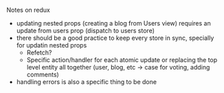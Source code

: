 Notes on redux

- updating nested props (creating a blog from Users view) requires an update from users prop (dispatch to users store)
- there should be a good practice to keep every store in sync, specially for updatin nested props
  - Refetch?
  - Specific action/handler for each atomic update or replacing the top level entity all together (user, blog, etc -> case for voting, adding comments)
- handling errors is also a specific thing to be done
